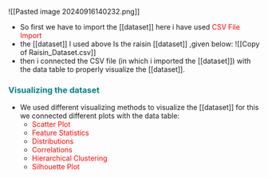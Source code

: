 ![[Pasted image 20240916140232.png]]
- So first we have to import the [[dataset]] here i have used <font color="red">CSV File Import</font> 
- the [[dataset]] I used above Is the raisin [[dataset]] ,given below:
  ![[Copy of Raisin_Dataset.csv]]
- then i connected the CSV file (in which i imported the [[dataset]]) with the data table to properly visualize the [[dataset]].


### <font color = "teal">Visualizing the dataset</font>

- We used different visualizing methods to visualize the [[dataset]] for this we connected different plots with the data table:
     - <font color ="red">Scatter Plot</font>
     - <font color ="red">Feature Statistics</font>
     - <font color ="red">Distributions</font>
     - <font color ="red">Correlations</font>
     - <font color ="red">Hierarchical Clustering</font>
     - <font color ="red">Silhouette Plot</font>

